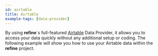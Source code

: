 ```yaml
---
id: airtable
title: Airtable
example-tags: [data-provider]
---
```


By using **refine**`s full-featured [Airtable](https://www.airtable.com/) Data Provider, it allows you to access your data quickly without any additional setup or coding. The following example will show you how to use your Airtable data within the **refine** project.

<CodeSandboxExample path="data-provider-airtable" />
